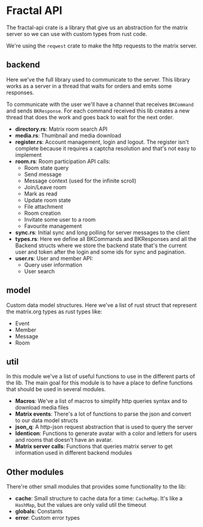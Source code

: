 # Fractal API

The fractal-api crate is a library that give us an abstraction for the
matrix server so we can use with custom types from rust code.

We're using the `reqwest` crate to make the http requests to the matrix
server.

## backend

Here we've the full library used to communicate to the server. This library
works as a server in a thread that waits for orders and emits some responses.

To communicate with the user we'll have a channel that receives `BKCommand`
and sends `BKResponse`. For each command received this lib creates a new
thread that does the work and goes back to wait for the next order.

 * **directory.rs**: Matrix room search API
 * **media.rs**: Thumbnail and media download
 * **register.rs**: Account management, login and logout. The register
   isn't complete because it requires a captcha resolution and that's not
   easy to implement
 * **room.rs**: Room participation API calls:
   * Room state query
   * Send message
   * Message context (used for the infinite scroll)
   * Join/Leave room
   * Mark as read
   * Update room state
   * File attachment
   * Room creation
   * Invitate some user to a room
   * Favourite management
 * **sync.rs**: Initial sync and long polling for server messages to the
   client
 * **types.rs**: Here we define all BKCommands and BKResponses and all the
   Backend structs where we store the backend state that's the current
   user and token after the login and some ids for sync and pagination.
 * **user.rs**: User and member API:
   * Query user information
   * User search

## model

Custom data model structures. Here we've a list of rust struct that
represent the matrix.org types as rust types like:

 * Event
 * Member
 * Message
 * Room

## util

In this module we've a list of useful functions to use in the different
parts of the lib. The main goal for this module is to have a place to
define functions that should be used in several modules.

 * **Macros**: We've a list of macros to simplify http queries syntax and
   to download media files
 * **Matrix events**: There's a lot of functions to parse the json and
   convert to our data model structs
 * **json\_q**: A http-json request abstraction that is used to query the
   server
 * **Identicon**: Functions to generate avatar with a color and letters for
   users and rooms that doesn't have an avatar.
 * **Matrix server calls**: Functions that queries matrix server to get
   information used in different backend modules

## Other modules

There're other small modules that provides some functionality to the
lib:

 * **cache**: Small structure to cache data for a time: `CacheMap`. It's
   like a `HashMap`, but the values are only valid util the timeout
 * **globals**: Constants
 * **error**: Custom error types
